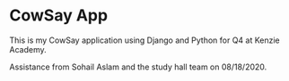 # CowSay App

This is my CowSay application using Django and Python for Q4 at Kenzie Academy.

Assistance from Sohail Aslam and the study hall team on 08/18/2020.
